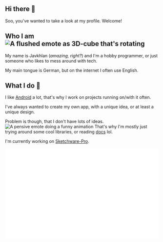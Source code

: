## Hi there 👋

Soo, you've wanted to take a look at my profile. Welcome!

## Who I am <img alt="A flushed emote as 3D-cube that's rotating" width="32" src="https://raw.githubusercontent.com/JavkhlanK/JavkhlanK-backend/main/files/aflushcube.gif">

My name is Javkhlan (*amazing, right?*) and I'm a hobby programmer, or just someone who likes to mess around with tech.

My main tongue is German, but on the internet I often use English.

## What I do 🔭

I like [Android](https://android.com) a lot, that's why I work on projects running on/with it often.

I've always wanted to create my own app, with a unique idea, or at least a unique design.

Problem is though, that I don't have lots of ideas. <img alt="A pensive emote doing a funny animation" width="16"  src="https://raw.githubusercontent.com/JavkhlanK/JavkhlanK-backend/main/files/apensivefast.gif">
That's why I'm mostly just trying around some cool libraries, or reading [docs](https://developer.android.com) lol.

I'm currently working on [Sketchware-Pro](https://github.com/Sketchware-Pro/Sketchware-Pro).

<!--

Work in progress!

## Things I'm a fan of 😄

 * ISO 8601
   - Date and time representations differ worldwide, for example dates in German and English. ISO 8601 creates a unique standard which is easily distringuishable from most commonly found formats
 -->

![](https://github.com/JavkhlanK/JavkhlanK-backend/blob/master/generated/overview.svg)

<!--
**JavkhlanK/JavkhlanK** is a ✨ _special_ ✨ repository because its `README.md` (this file) appears on your GitHub profile.

Here are some ideas to get you started:

- 🔭 I’m currently working on ...
- 🌱 I’m currently learning ...
- 👯 I’m looking to collaborate on ...
- 🤔 I’m looking for help with ...
- 💬 Ask me about ...
- 📫 How to reach me: ...
- 😄 Pronouns: ...
- ⚡ Fun fact: ...
-->
